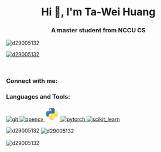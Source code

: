 <h1 align="center">Hi 👋, I'm Ta-Wei Huang</h1>
<h3 align="center">A master student from NCCU CS</h3>

<p align="left"> <img src="https://komarev.com/ghpvc/?username=d29005132&label=Profile%20views&color=0e75b6&style=flat" alt="d29005132" /> </p>

<p align="left"> <a href="https://github.com/ryo-ma/github-profile-trophy"><img src="https://github-profile-trophy.vercel.app/?username=d29005132" alt="d29005132" /></a> </p>

<p align="left"> <a href="https://twitter.com/" target="blank"><img src="https://img.shields.io/twitter/follow/?logo=twitter&style=for-the-badge" alt="" /></a> </p>

<h3 align="left">Connect with me:</h3>
<p align="left">
</p>

<h3 align="left">Languages and Tools:</h3>
<p align="left"> <a href="https://git-scm.com/" target="_blank" rel="noreferrer"> <img src="https://www.vectorlogo.zone/logos/git-scm/git-scm-icon.svg" alt="git" width="40" height="40"/> </a> <a href="https://opencv.org/" target="_blank" rel="noreferrer"> <img src="https://www.vectorlogo.zone/logos/opencv/opencv-icon.svg" alt="opencv" width="40" height="40"/> </a> <a href="https://www.python.org" target="_blank" rel="noreferrer"> <img src="https://raw.githubusercontent.com/devicons/devicon/master/icons/python/python-original.svg" alt="python" width="40" height="40"/> </a> <a href="https://pytorch.org/" target="_blank" rel="noreferrer"> <img src="https://www.vectorlogo.zone/logos/pytorch/pytorch-icon.svg" alt="pytorch" width="40" height="40"/> </a> <a href="https://scikit-learn.org/" target="_blank" rel="noreferrer"> <img src="https://upload.wikimedia.org/wikipedia/commons/0/05/Scikit_learn_logo_small.svg" alt="scikit_learn" width="40" height="40"/> </a> </p>

<p><img align="left" src="https://github-readme-stats.vercel.app/api/top-langs?username=d29005132&show_icons=true&locale=en&layout=compact" alt="d29005132" /></p>

<p>&nbsp;<img align="center" src="https://github-readme-stats.vercel.app/api?username=d29005132&show_icons=true&locale=en" alt="d29005132" /></p>

<p><img align="center" src="https://github-readme-streak-stats.herokuapp.com/?user=d29005132&" alt="d29005132" /></p>
